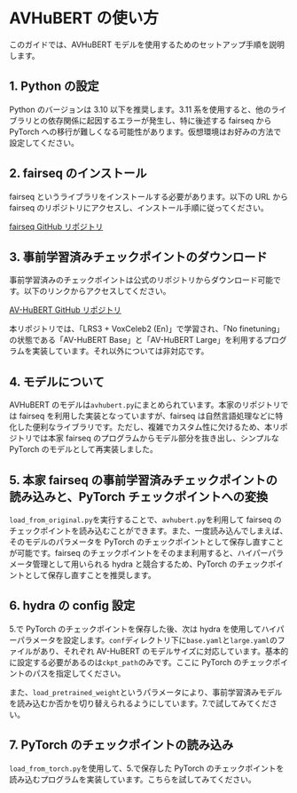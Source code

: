 # AVHuBERT の使い方

このガイドでは、AVHuBERT モデルを使用するためのセットアップ手順を説明します。

## 1. Python の設定

Python のバージョンは 3.10 以下を推奨します。3.11 系を使用すると、他のライブラリとの依存関係に起因するエラーが発生し、特に後述する fairseq から PyTorch への移行が難しくなる可能性があります。仮想環境はお好みの方法で設定してください。

## 2. fairseq のインストール

fairseq というライブラリをインストールする必要があります。以下の URL から fairseq のリポジトリにアクセスし、インストール手順に従ってください。

[fairseq GitHub リポジトリ](https://github.com/facebookresearch/fairseq)

## 3. 事前学習済みチェックポイントのダウンロード

事前学習済みのチェックポイントは公式のリポジトリからダウンロード可能です。以下のリンクからアクセスしてください。

[AV-HuBERT GitHub リポジトリ](https://github.com/facebookresearch/av_hubert)

本リポジトリでは、「LRS3 + VoxCeleb2 (En)」で学習され、「No finetuning」の状態である「AV-HuBERT Base」と「AV-HuBERT Large」を利用するプログラムを実装しています。それ以外については非対応です。

## 4. モデルについて

AVHuBERT のモデルは`avhubert.py`にまとめられています。本家のリポジトリでは fairseq を利用した実装となっていますが、fairseq は自然言語処理などに特化した便利なライブラリです。ただし、複雑でカスタム性に欠けるため、本リポジトリでは本家 fairseq のプログラムからモデル部分を抜き出し、シンプルな PyTorch のモデルとして再実装しました。

## 5. 本家 fairseq の事前学習済みチェックポイントの読み込みと、PyTorch チェックポイントへの変換

`load_from_original.py`を実行することで、`avhubert.py`を利用して fairseq のチェックポイントを読み込むことができます。また、一度読み込んでしまえば、そのモデルのパラメータを PyTorch のチェックポイントとして保存し直すことが可能です。fairseq のチェックポイントをそのまま利用すると、ハイパーパラメータ管理として用いられる hydra と競合するため、PyTorch のチェックポイントとして保存し直すことを推奨します。

## 6. hydra の config 設定

5.で PyTorch のチェックポイントを保存した後、次は hydra を使用してハイパーパラメータを設定します。`conf`ディレクトリ下に`base.yaml`と`large.yaml`のファイルがあり、それぞれ AV-HuBERT のモデルサイズに対応しています。基本的に設定する必要があるのは`ckpt_path`のみです。ここに PyTorch のチェックポイントのパスを指定してください。

また、`load_pretrained_weight`というパラメータにより、事前学習済みモデルを読み込むか否かを切り替えられるようにしています。7.で試してみてください。

## 7. PyTorch のチェックポイントの読み込み

`load_from_torch.py`を使用して、5.で保存した PyTorch のチェックポイントを読み込むプログラムを実装しています。こちらを試してみてください。
